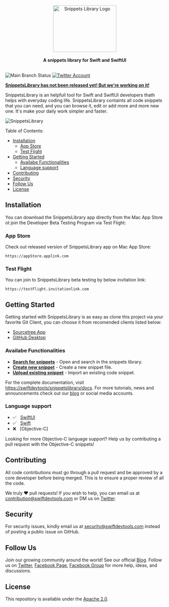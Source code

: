 <br />
<p align="center">
    <a href="https://swiftdevtools.com" target="_blank"><img width="200" height="147" src="http://swiftdevtools.com/snippetslibrary/images/devtoolslogo.svg" alt="Snippets Library Logo"></a>
    <br />
    <br />
    <b>A snippets library for Swift and SwiftUI</b>
    <br />
    <br />
</p>

![Main Branch Status](https://github.com/github/docs/actions/workflows/main.yml/badge.svg?branch=main)
[![Twitter Account](https://img.shields.io/twitter/follow/swift_devtools?color=00acee&label=twitter&style=flat-square)](https://twitter.com/swift_devtools)

[**SnippetsLibrary has not been released yet! But we're working on it!**](https://swiftdevtools.com/)

SnippetsLibrary is an helpfull tool for Swift and SwiftUI developers thath helps with everyday coding life. SnippetsLibrary containts all code snippets that you can need, and you can browse it, edit or add more and more new one. It's make your daily work simpler and faster.

![SnippetsLibrary](public/images/githubshowcase.png)

Table of Contents:

- [Installation](#installation)
  - [App Store](#app-store)
  - [Test Flight](#test-flight)
- [Getting Started](#getting-started)
  - [Availabe Functionalities](#availabe-functionalities)
  - [Language support](#language-support)
- [Contributing](#contributing)
- [Security](#security)
- [Follow Us](#follow-us)
- [License](#license)
      
## Installation

You can download the SnippetsLibrary app directly from the Mac App Store ot join the Developer Beta Testing Program via Test Flight:

### App Store

Check out released version of SnippetsLibrary app on Mac App Store:

```
https://appStore.applink.com
```

### Test Flight

You can join to SnippetsLibrary beta testing by below invitation link:

```
https://testFlight.invitationlink.com
```

## Getting Started

Getting started with SnippetsLibrary is as easy as clone this project via your favorite Git Client, you can choose it from recomended clients listed below:

* [Sourcetree App](https://www.sourcetreeapp.com)
* [GitHub Desktop](https://desktop.github.com)

### Availabe Functionalities

* [**Search for snippets**](https://swiftdevtools/snippetslibrary/docs/snippet/searching) - Open and search in the snippets library.
* [**Create new snippet**](https://swiftdevtools/snippetslibrary/docs/snippet/creating) - Create a new snippet file.
* [**Upload existing snippet**](https://swiftdevtools/snippetslibrary/docs/snippet/uploading) - Import an existing code snippet.

For the complete documentation, visit [https://swiftdevtools/snippetslibrary/docs](https://swiftdevtools/snippetslibrary/docs). For more tutorials, news and announcements check out our [blog](https://medium.com/swiftdevtools) or social media accounts.

### Language support
* ✅  &nbsp; [SwiftUI](https://developer.apple.com/documentation/swiftui/)
* ✅  &nbsp; [Swift](https://developer.apple.com/documentation/swift)
* ❌  &nbsp; [Objective-C]

Looking for more Objective-C language support? Help us by contributing a pull request with the Objective-C snippets!

## Contributing

All code contributions must go through a pull request and be approved by a core developer before being merged. This is to ensure a proper review of all the code.

We truly ❤️ pull requests! If you wish to help, you can email us at [contribution@swiftdevtools.com](mailto:contribution@swiftdevtools.com) or DM us on [Twitter](https://twitter.com/swift_devtools).

## Security

For security issues, kindly email us at [security@swiftdevtools.com](mailto:security@swiftdevtools.com) instead of posting a public issue on GitHub.

## Follow Us

Join our growing community around the world! See our official [Blog](https://medium.com/swiftdevtools). Follow us on [Twitter](https://twitter.com/swift_devtools), [Facebook Page](https://www.facebook.com/swift_devtools), [Facebook Group](https://www.facebook.com/groups/swift_devtools.developers/) for more help, ideas, and discussions.

## License

This repository is available under the [Apache 2.0](./LICENSE).
